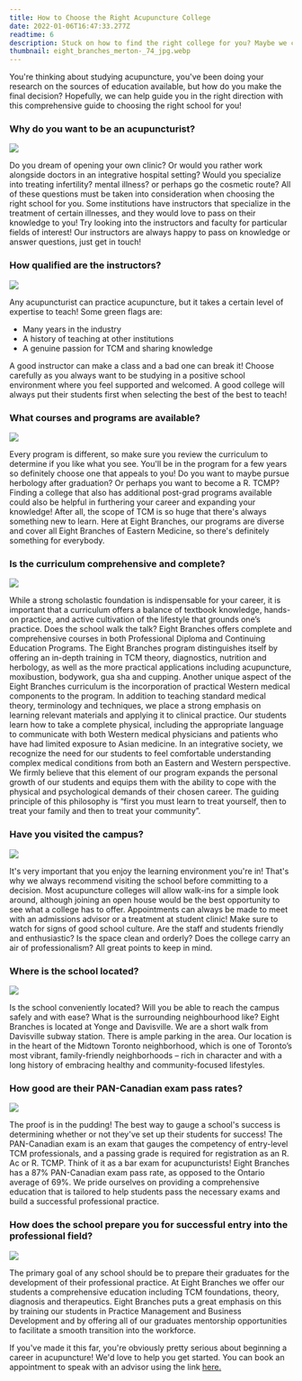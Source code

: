 ```yaml
---
title: How to Choose the Right Acupuncture College
date: 2022-01-06T16:47:33.277Z
readtime: 6
description: Stuck on how to find the right college for you? Maybe we can help!
thumbnail: eight_branches_merton-_74_jpg.webp
---
```

You're thinking about studying acupuncture, you've been doing your research on the sources of education available, but how do you make the final decision? Hopefully, we can help guide you in the right direction with this comprehensive guide to choosing the right school for you!

### Why do you want to be an acupuncturist?

![](copy-of-eight_branches_060919-126.jpg-1-.jpg)

Do you dream of opening your own clinic? Or would you rather work alongside doctors in an integrative hospital setting? Would you specialize into treating infertility? mental illness? or perhaps go the cosmetic route? All of these questions must be taken into consideration when choosing the right school for you. Some institutions have instructors that specialize in the treatment of certain illnesses, and they would love to pass on their knowledge to you! Try looking into the instructors and faculty for particular fields of interest! Our instructors are always happy to pass on knowledge or answer questions, just get in touch!

### How qualified are the instructors?

![](copy-of-eight_branches_060919-033.jpg.jpg)

Any acupuncturist can practice acupuncture, but it takes a certain level of expertise to teach! Some green flags are:

* Many years in the industry
* A history of teaching at other institutions
* A genuine passion for TCM and sharing knowledge

A good instructor can make a class and a bad one can break it! Choose carefully as you always want to be studying in a positive school environment where you feel supported and welcomed. A good college will always put their students first when selecting the best of the best to teach! 

### What courses and programs are available?

![](judy-gu-for-eight-branches-action-shot-selects-011.jpg)

Every program is different, so make sure you review the curriculum to determine if you like what you see. You'll be in the program for a few years so definitely choose one that appeals to you! Do you want to maybe pursue herbology after graduation? Or perhaps you want to become a R. TCMP? Finding a college that also has additional post-grad programs available could also be helpful in furthering your career and expanding your knowledge! After all, the scope of TCM is so huge that there's always something new to learn. Here at Eight Branches, our programs are diverse and cover all Eight Branches of Eastern Medicine, so there's definitely something for everybody.

### Is the curriculum comprehensive and complete?

![](judy-gu-for-eight-branches-action-shot-selects-018-3-.jpg)

While a strong scholastic foundation is indispensable for your career, it is important that a curriculum offers a balance of textbook knowledge, hands-on practice, and active cultivation of the lifestyle that grounds one’s practice. Does the school walk the talk? Eight Branches offers complete and comprehensive courses in both Professional Diploma and Continuing Education Programs. The Eight Branches program distinguishes itself by offering an in-depth training in TCM theory, diagnostics, nutrition and herbology, as well as the more practical applications including acupuncture, moxibustion, bodywork, gua sha and cupping. Another unique aspect of the Eight Branches curriculum is the incorporation of practical Western medical components to the program.  In addition to teaching standard medical theory, terminology and techniques, we place a strong emphasis on learning relevant materials and applying it to clinical practice.  Our students learn how to take a complete physical, including the appropriate language to communicate with both Western medical physicians and patients who have had limited exposure to Asian medicine. In an integrative society, we recognize the need for our students to feel comfortable understanding complex medical conditions from both an Eastern and Western perspective. We firmly believe that this element of our program expands the personal growth of our students and equips them with the ability to cope with the physical and psychological demands of their chosen career. The guiding principle of this philosophy is “first you must learn to treat yourself, then to treat your family and then to treat your community”.

### Have you visited the campus?

![](eight_branches_merton-_48_jpg.webp)

It's very important that you enjoy the learning environment you're in! That's why we always recommend visiting the school before committing to a decision. Most acupuncture colleges will allow walk-ins for a simple look around, although joining an open house would be the best opportunity to see what a college has to offer. Appointments can always be made to meet with an admissions advisor or a treatment at student clinic! Make sure to watch for signs of good school culture. Are the staff and students friendly and enthusiastic? Is the space clean and orderly? Does the college carry an air of professionalism? All great points to keep in mind.

### Where is the school located?

![](rachael-annabelle-xeymx-qbsuk-unsplash.jpg)

Is the school conveniently located? Will you be able to reach the campus safely and with ease? What is the surrounding neighbourhood like? Eight Branches is located at Yonge and Davisville. We are a short walk from Davisville subway station. There is ample parking in the area. Our location is in the heart of the Midtown Toronto neighborhood, which is one of Toronto’s most vibrant, family-friendly neighborhoods – rich in character and with a long history of embracing healthy and community-focused lifestyles.

### How good are their PAN-Canadian exam pass rates?

![](image-5-.png)

The proof is in the pudding! The best way to gauge a school's success is determining whether or not they've set up their students for success! The PAN-Canadian exam is an exam that gauges the competency of entry-level TCM professionals, and a passing grade is required for registration as an R. Ac or R. TCMP. Think of it as a bar exam for acupuncturists! Eight Branches has a 87% PAN-Canadian exam pass rate, as opposed to the Ontario average of 69%. We pride ourselves on providing a comprehensive education that is tailored to help students pass the necessary exams and build a successful professional practice.

### How does the school prepare you for successful entry into the professional field?

![](judy-gu-for-eight-branches-action-shot-selects-021.jpg)

The primary goal of any school should be to prepare their graduates for the development of their professional practice. At Eight Branches we offer our students a comprehensive education including TCM foundations, theory, diagnosis and therapeutics. Eight Branches puts a great emphasis on this by training our students in Practice Management and Business Development and by offering all of our graduates mentorship opportunities to facilitate a smooth transition into the workforce.

If you've made it this far, you're obviously pretty serious about beginning a career in acupuncture! We'd love to help you get started. You can book an appointment to speak [](f)with an advisor using the link [here.](https://eightbranches.youcanbook.me/)